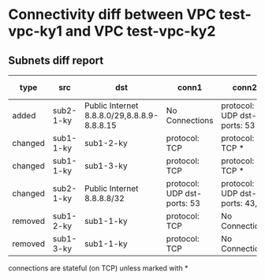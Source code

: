 # Connectivity diff between VPC test-vpc-ky1 and VPC test-vpc-ky2
## Subnets diff report
| type | src |  dst | conn1 | conn2 | subnets-diff-info |
|------|-----|------|-------|-------|-------------------|
| added | sub2-1-ky | Public Internet 8.8.8.0/29,8.8.8.9-8.8.8.15 | No Connections | protocol: UDP dst-ports: 53 |  |
| changed | sub1-1-ky | sub1-2-ky | protocol: TCP | protocol: TCP *  |  |
| changed | sub1-1-ky | sub1-3-ky | protocol: TCP | protocol: TCP *  |  |
| changed | sub2-1-ky | Public Internet 8.8.8.8/32 | protocol: UDP dst-ports: 53 | protocol: UDP dst-ports: 43,53 |  |
| removed | sub1-2-ky | sub1-1-ky | protocol: TCP | No Connections |  |
| removed | sub1-3-ky | sub1-1-ky | protocol: TCP | No Connections |  |

connections are stateful (on TCP) unless marked with *
